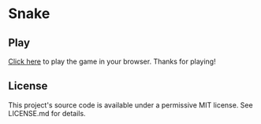 # Snake

## Play

[Click here](https://snake.graphe.me/) to play the game in your browser. Thanks for playing!

## License

This project's source code is available under a permissive MIT license. See LICENSE.md for details.
